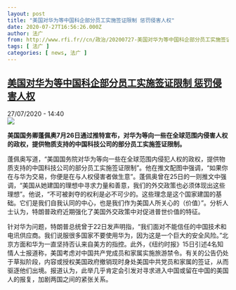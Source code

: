 ```yaml
---
layout: post
title: "美国对华为等中国科企部分员工实施签证限制 惩罚侵害人权"
date: 2020-07-27T16:56:26.000Z
author: 法广
from: http://www.rfi.fr//cn/政治/20200727-美国对华为等中国科企部分员工实施签证限制-惩罚侵害人权
tags: [ 法广 ]
categories: [ news, 法广 ]
---
```

<!--1595868986000-->
[美国对华为等中国科企部分员工实施签证限制 惩罚侵害人权](http://www.rfi.fr//cn/%E6%94%BF%E6%B2%BB/20200727-%E7%BE%8E%E5%9B%BD%E5%AF%B9%E5%8D%8E%E4%B8%BA%E7%AD%89%E4%B8%AD%E5%9B%BD%E7%A7%91%E4%BC%81%E9%83%A8%E5%88%86%E5%91%98%E5%B7%A5%E5%AE%9E%E6%96%BD%E7%AD%BE%E8%AF%81%E9%99%90%E5%88%B6-%E6%83%A9%E7%BD%9A%E4%BE%B5%E5%AE%B3%E4%BA%BA%E6%9D%83)
------

<div>
<div>27/07/2020 - 14:40</div><img src="https://s.rfi.fr/media/display/681225b2-d005-11ea-8f86-005056bf87d6/w:310/p:16x9/2020-07-23T133454Z_2079556180_RC21ZH9SNJQE_RTRMADP_3_BALTICS-RUSSIA-POMPEO.JPG"><p><strong>美国国务卿蓬佩奥7月26日通过推特宣布，对华为等向一些在全球范围内侵害人权的政权，提供物质支持的中国科技公司的部分员工实施签证限制。</strong></p><div class="t-content__body u-clearfix"><div class="m-interstitial"></div><p>蓬佩奥写道，“美国国务院对华为等向一些在全球范围内侵犯人权的政权，提供物质支持的中国科技公司的部分员工实施签证限制”。他在推文配图中强调，“如果你在与华为交易，你便是在与人权侵害者做生意”。蓬佩奥曾在25日的一则推文中强调，“美国从她建国的理想中寻求力量和善意，我们的外交政策也必须体现出这些理想”。他说，“不可被剥夺的权利是必不可少的。这些理念是这个国家建国的基础。它们是我们自我认同的中心，也是我们作为美国人所关心的（价值）”。分析人士认为，特朗普政府近期强化了美国外交政策中对促进普世价值的特征。</p><p>针对华为问题，特朗普总统曾于22日发声明指，“我们面对不能信任的中国技术和电讯供应商。我们说服很多国家不要使用华为，因为这是一个巨大的安全风险。”北京方面和华为一直坚持否认来自美方的指控。此外，《纽约时报》15日引述4名知情人士报道称，美国考虑对中国共产党成员和家属实施旅游禁令。有关的公告仍处于草拟阶段，内容或授权美国政府撤销现时身处美国中共党员和家属的签证，从而驱逐他们出境。报道认为，此举几乎肯定会引发对寻求进入中国或留在中国的美国人的报复，加剧两国之间的紧张关系。</p><div class="o-self-promo o-self-promo--nl o-self-promo--hidden" data-selfpromo-newsletter></div><div class="o-self-promo o-self-promo--app o-self-promo--hidden" data-selfpromo-app></div></div>
</div>
